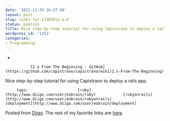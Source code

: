 ```yaml
---
date: '2011-11-29 16:37:38'
layout: post
slug: links-for-11302011-a-m
status: publish
title: Nice step-by-step tutorial for using Capistrano to deploy a rails app.
wordpress_id: '1252'
categories:
- Programming
---
```


     
  *      

               [2.x From The Beginning - GitHub](https://github.com/capistrano/capistrano/wiki/2.x-From-The-Beginning)      

     

Nice step-by-step tutorial for using Capistrano to deploy a rails app.

             

         tags:                      [ruby](http://www.diigo.com/user/eobrain/ruby)            [rubyonrails](http://www.diigo.com/user/eobrain/rubyonrails)            [deployment](http://www.diigo.com/user/eobrain/deployment)

                                       
 

Posted from [Diigo](http://www.diigo.com). The rest of my favorite links are [here](http://www.diigo.com/user/eobrain).
